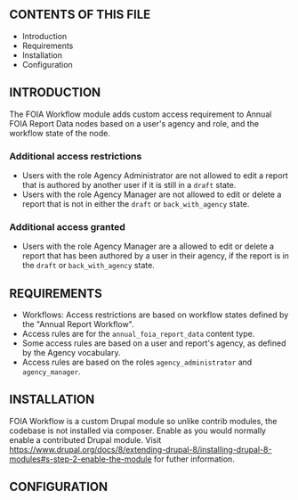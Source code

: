 CONTENTS OF THIS FILE
---------------------

 * Introduction
 * Requirements
 * Installation
 * Configuration


INTRODUCTION
------------

The FOIA Workflow module adds custom access requirement to Annual FOIA Report
Data nodes based on a user's agency and role, and the workflow state of the
node.


### Additional access restrictions

 * Users with the role Agency Administrator are not allowed to edit a report
  that is authored by another user if it is still in a `draft` state.
 * Users with the role Agency Manager are not allowed to edit or delete a report
  that is not in either the `draft` or `back_with_agency` state.


### Additional access granted

 * Users with the role Agency Manager are a allowed to edit or delete a
  report that has been authored by a user in their agency, if the report is
  in the `draft` or `back_with_agency` state.


REQUIREMENTS
-------------

 * Workflows: Access restrictions are based on workflow states defined by the
  "Annual Report Workflow".
 * Access rules are for the `annual_foia_report_data` content type.
 * Some access rules are based on a user and report's agency, as defined by
  the Agency vocabulary.
 * Access rules are based on the roles `agency_administrator` and
  `agency_manager`.


INSTALLATION
------------

FOIA Workflow is a custom Drupal module so unlike contrib modules, the codebase
is not installed via composer. Enable as you would normally enable a
contributed Drupal module. Visit
https://www.drupal.org/docs/8/extending-drupal-8/installing-drupal-8-modules#s-step-2-enable-the-module
for futher information.


CONFIGURATION
-------------

